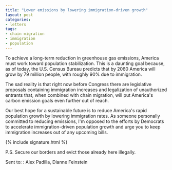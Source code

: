 ```yaml
---
title: "Lower emissions by lowering immigration-driven growth"
layout: post
categories:
- letters
tags:
- chain migration
- immigration
- population
---
```


To achieve a long-term reduction in greenhouse gas emissions, America must work toward population stabilization. This is a daunting goal because, as of today, the U.S. Census Bureau predicts that by 2060 America will grow by 79 million people, with roughly 90% due to immigration.

The sad reality is that right now before Congress there are legislative proposals containing immigration increases and legalization of unauthorized entrants that, when combined with chain migration, will put America's carbon emission goals even further out of reach.

Our best hope for a sustainable future is to reduce America's rapid population growth by lowering immigration rates. As someone personally committed to reducing emissions, I'm opposed to the efforts by Democrats to accelerate immigration-driven population growth and urge you to keep immigration increases out of any upcoming bills.

{% include signature.html %}

P.S. Secure our borders and evict those already here illegally.

Sent to:
: Alex Padilla, Dianne Feinstein
